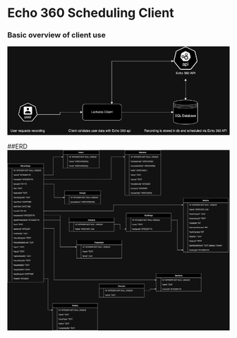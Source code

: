 # Echo 360 Scheduling Client

### Basic overview of client use
![Use Case](https://github.com/twentynineteen/echo-client/blob/backend/lectures-connectinodiagram.drawio.png "Use case")

##ERD
![ERD](https://github.com/twentynineteen/echo-client/blob/backend/lectures-ERD.drawio.png "ERD")
